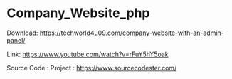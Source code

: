 # Company_Website_php

Download: https://techworld4u09.com/company-website-with-an-admin-panel/

Link: https://www.youtube.com/watch?v=rFuY5hY5oak


Source Code : Project :
https://www.sourcecodester.com/
